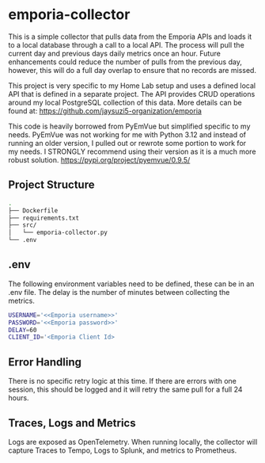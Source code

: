 # emporia-collector
This is a simple collector that pulls data from the Emporia APIs and loads it to a local database through 
a call to a local API.  The process will pull the current day and previous days daily metrics once an hour.  Future 
enhancements could reduce the number of pulls from the previous day, however, this will do a full day overlap to
ensure that no records are missed.  

This project is very specific to my Home Lab setup and uses a defined local API that is defined in a separate project. 
The API provides CRUD operations around my local PostgreSQL collection of this data.  More details can be found at: https://github.com/jaysuzi5-organization/emporia

This code is heavily borrowed from PyEmVue but simplified specific to my needs.  PyEmVue was not working for me with 
Python 3.12 and instead of running an older version, I pulled out or rewrote some portion to work for my needs.  I 
STRONGLY recommend using their version as it is a much more robust solution.
https://pypi.org/project/pyemvue/0.9.5/

## Project Structure

```bash
.
├── Dockerfile
├── requirements.txt
├── src/
│   └── emporia-collector.py
└── .env
```

## .env
The following environment variables need to be defined, these can be in an .env file.  The delay is the number of 
minutes between collecting the metrics. 

```bash
USERNAME='<<Emporia username>>'
PASSWORD='<<Emporia password>>'
DELAY=60
CLIENT_ID='<Emporia Client Id>
```

## Error Handling

There is no specific retry logic at this time. If there are errors with one session, this should be logged and it will
retry the same pull for a full 24 hours. 

## Traces, Logs and Metrics

Logs are exposed as OpenTelemetry.  When running locally, the collector will capture Traces to Tempo, Logs to Splunk, 
and metrics to Prometheus. 